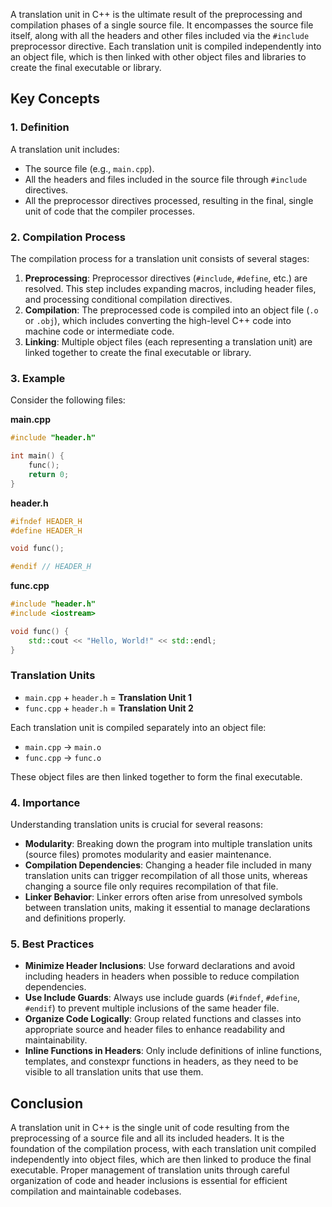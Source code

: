A translation unit in C++ is the ultimate result of the preprocessing and compilation phases of a single source file. It encompasses the source file itself, along with all the headers and other files included via the `#include` preprocessor directive. Each translation unit is compiled independently into an object file, which is then linked with other object files and libraries to create the final executable or library.

## Key Concepts

### 1. Definition

A translation unit includes:
- The source file (e.g., `main.cpp`).
- All the headers and files included in the source file through `#include` directives.
- All the preprocessor directives processed, resulting in the final, single unit of code that the compiler processes.

### 2. Compilation Process

The compilation process for a translation unit consists of several stages:
1. **Preprocessing**: Preprocessor directives (`#include`, `#define`, etc.) are resolved. This step includes expanding macros, including header files, and processing conditional compilation directives.
2. **Compilation**: The preprocessed code is compiled into an object file (`.o` or `.obj`), which includes converting the high-level C++ code into machine code or intermediate code.
3. **Linking**: Multiple object files (each representing a translation unit) are linked together to create the final executable or library.

### 3. Example

Consider the following files:

**main.cpp**

```cpp
#include "header.h"

int main() {
    func();
    return 0;
}
```

**header.h**

```cpp
#ifndef HEADER_H
#define HEADER_H

void func();

#endif // HEADER_H
```

**func.cpp**

```cpp
#include "header.h"
#include <iostream>

void func() {
    std::cout << "Hello, World!" << std::endl;
}
```

### Translation Units

- `main.cpp` + `header.h` = **Translation Unit 1**
- `func.cpp` + `header.h` = **Translation Unit 2**

Each translation unit is compiled separately into an object file:
- `main.cpp` -> `main.o`
- `func.cpp` -> `func.o`

These object files are then linked together to form the final executable.

### 4. Importance

Understanding translation units is crucial for several reasons:

- **Modularity**: Breaking down the program into multiple translation units (source files) promotes modularity and easier maintenance.
- **Compilation Dependencies**: Changing a header file included in many translation units can trigger recompilation of all those units, whereas changing a source file only requires recompilation of that file.
- **Linker Behavior**: Linker errors often arise from unresolved symbols between translation units, making it essential to manage declarations and definitions properly.

### 5. Best Practices

- **Minimize Header Inclusions**: Use forward declarations and avoid including headers in headers when possible to reduce compilation dependencies.
- **Use Include Guards**: Always use include guards (`#ifndef`, `#define`, `#endif`) to prevent multiple inclusions of the same header file.
- **Organize Code Logically**: Group related functions and classes into appropriate source and header files to enhance readability and maintainability.
- **Inline Functions in Headers**: Only include definitions of inline functions, templates, and constexpr functions in headers, as they need to be visible to all translation units that use them.

## Conclusion

A translation unit in C++ is the single unit of code resulting from the preprocessing of a source file and all its included headers. It is the foundation of the compilation process, with each translation unit compiled independently into object files, which are then linked to produce the final executable. Proper management of translation units through careful organization of code and header inclusions is essential for efficient compilation and maintainable codebases.